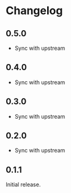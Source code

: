 # Changelog

## 0.5.0
- Sync with upstream

## 0.4.0
- Sync with upstream

## 0.3.0
- Sync with upstream

## 0.2.0
- Sync with upstream

## 0.1.1
Initial release.
